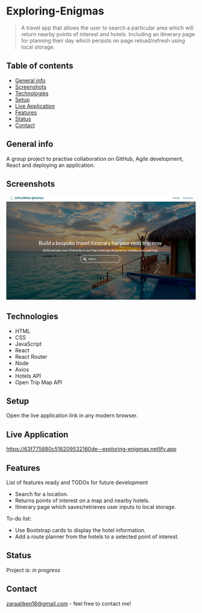 # Exploring-Enigmas

> A travel app that allows the user to search a particular area which will return nearby points of interest and hotels. Including an itinerary page for planning their day which persists on page reload/refresh using local storage.

## Table of contents

- [General info](#general-info)
- [Screenshots](#screenshots)
- [Technologies](#technologies)
- [Setup](#setup)
- [Live Application](#live-application)
- [Features](#features)
- [Status](#status)
- [Contact](#contact)

## General info

A group project to practise collaboration on GitHub, Agile development, React and deploying an application.

## Screenshots

![Example screenshot](./img/sample-screenshot.png)

## Technologies

- HTML
- CSS
- JavaScript
- React
- React Router
- Node
- Axios
- Hotels API
- Open Trip Map API

## Setup

Open the live application link in any modern browser.

## Live Application

https://63f775880c516209532160de--exploring-enigmas.netlify.app

## Features

List of features ready and TODOs for future development

- Search for a location.
- Returns points of interest on a map and nearby hotels.
- Itinerary page which saves/retrieves user inputs to local storage.

To-do list:

- Use Bootstrap cards to display the hotel information.
- Add a route planner from the hotels to a selected point of interest.

## Status

Project is: _in progress_

## Contact

zaraaitken18@gmail.com - feel free to contact me!

